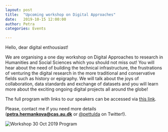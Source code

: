 ```yaml
---
layout: post
title:  "Upcoming workshop on Digital Approaches"
date:   2019-10-15 12:00:00
author: Petra
categories: Events

---
```


Hello, dear digital enthousiast!

We are organising a one day workshop on Digital Approaches to research in Humanities and Social Sciences which you should not miss out!
You will hear about the need of building the technical infrastructure, the frustrations of venturing the digital research in the more traditional and conservative fields such as history or epigraphy. We will talk about the joys of collaboration, data standards and exchange of datasets and you will learn more about the exciting ongoing digital projects all around the globe!

The full program with links to our speakers can be accessed via <a href="http://bit.ly/2OJTQoV">this link</a>.

Please, contact me if you need more details (**petra.hermankova@cas.au.dk** or <a href="https://twitter.com/pettulda">@pettulda</a> on Twitter!).

![Workshop 30 Oct 2019 Program](https://github.com/sdam-au/sdam-au/blob/master/assets/workshop_program.png)

